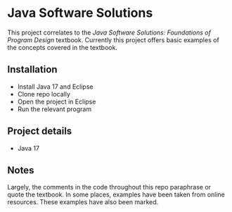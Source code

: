 # Java Software Solutions
This project correlates to the *Java Software Solutions: Foundations of Program Design* textbook. Currently this project offers basic examples of the concepts covered in the textbook. 

## Installation
- Install Java 17 and Eclipse 
- Clone repo locally 
- Open the project in Eclipse 
- Run the relevant program 

## Project details 
- Java 17

## Notes
Largely, the comments in the code throughout this repo paraphrase or quote the textbook. In some places, examples have been taken from online resources. These examples have also been marked.

